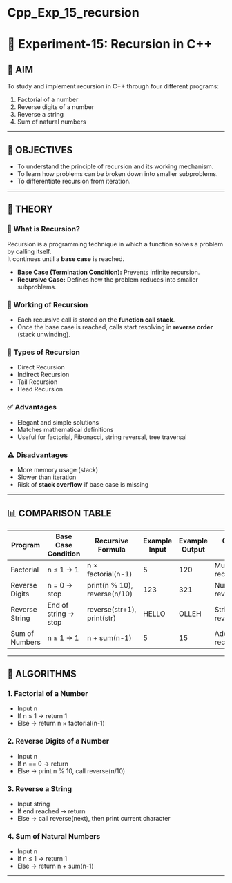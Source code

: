 # Cpp_Exp_15_recursion

# 🚀 Experiment-15: Recursion in C++

## 📌 AIM
To study and implement recursion in C++ through four different programs:
1. Factorial of a number  
2. Reverse digits of a number  
3. Reverse a string  
4. Sum of natural numbers  

---

## 🎯 OBJECTIVES
- To understand the principle of recursion and its working mechanism.  
- To learn how problems can be broken down into smaller subproblems.  
- To differentiate recursion from iteration.  

---

## 📖 THEORY

### 🔹 What is Recursion?
Recursion is a programming technique in which a function solves a problem by calling itself.  
It continues until a **base case** is reached.  

- **Base Case (Termination Condition):** Prevents infinite recursion.  
- **Recursive Case:** Defines how the problem reduces into smaller subproblems.  

### 🔹 Working of Recursion
- Each recursive call is stored on the **function call stack**.  
- Once the base case is reached, calls start resolving in **reverse order** (stack unwinding).  

### 🔹 Types of Recursion
- Direct Recursion  
- Indirect Recursion  
- Tail Recursion  
- Head Recursion  

### ✅ Advantages
- Elegant and simple solutions  
- Matches mathematical definitions  
- Useful for factorial, Fibonacci, string reversal, tree traversal  

### ⚠️ Disadvantages
- More memory usage (stack)  
- Slower than iteration  
- Risk of **stack overflow** if base case is missing  

---

## 📊 COMPARISON TABLE

| Program          | Base Case Condition   | Recursive Formula                  | Example Input | Example Output | Concept Focus            |
|------------------|----------------------|------------------------------------|---------------|----------------|--------------------------|
| Factorial        | n ≤ 1 → 1            | n × factorial(n-1)                 | 5             | 120            | Multiplication recursion |
| Reverse Digits   | n = 0 → stop         | print(n % 10), reverse(n/10)       | 123           | 321            | Number reversal          |
| Reverse String   | End of string → stop | reverse(str+1), print(str)         | HELLO         | OLLEH          | String reversal          |
| Sum of Numbers   | n ≤ 1 → 1            | n + sum(n-1)                       | 5             | 15             | Addition recursion       |

---

## 🧮 ALGORITHMS

### 1. Factorial of a Number
- Input n  
- If n ≤ 1 → return 1  
- Else → return n × factorial(n-1)  

### 2. Reverse Digits of a Number
- Input n  
- If n == 0 → return  
- Else → print n % 10, call reverse(n/10)  

### 3. Reverse a String
- Input string  
- If end reached → return  
- Else → call reverse(next), then print current character  

### 4. Sum of Natural Numbers
- Input n  
- If n ≤ 1 → return 1  
- Else → return n + sum(n-1)  

---



